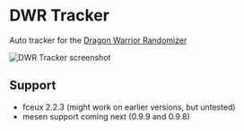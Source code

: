 ﻿# DWR Tracker

Auto tracker for the [Dragon Warrior Randomizer](https://github.com/mcgrew/dwrandomizer)

![DWR Tracker screenshot](https://github.com/tonylukasavage/DWR-Tracker/raw/master/dwr-tracker.PNG)

## Support

* fceux 2.2.3 (might work on earlier versions, but untested)
* mesen support coming next (0.9.9 and 0.9.8)
